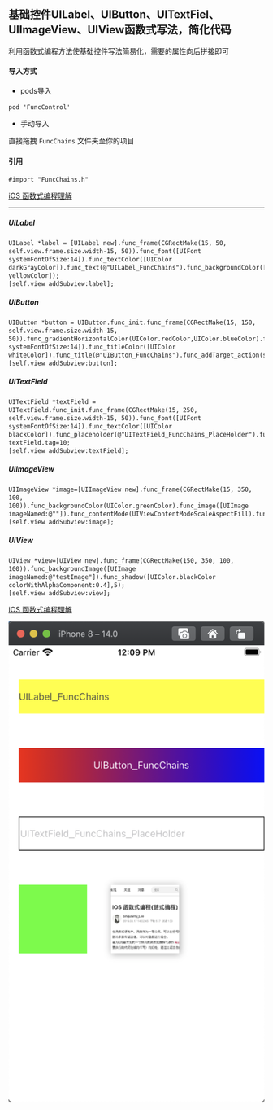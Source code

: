 ## 基础控件UILabel、UIButton、UITextFiel、UIImageView、UIView函数式写法，简化代码
利用函数式编程方法使基础控件写法简易化，需要的属性向后拼接即可

#### 导入方式
+ pods导入
```
pod 'FuncControl'
```
+ 手动导入

直接拖拽 ` FuncChains ` 文件夹至你的项目


#### 引用
```
#import "FuncChains.h"
```

[iOS 函数式编程理解](https://www.jianshu.com/p/f1f06c5b50d3)

---

##### UILabel
```
UILabel *label = [UILabel new].func_frame(CGRectMake(15, 50, self.view.frame.size.width-15, 50)).func_font([UIFont systemFontOfSize:14]).func_textColor([UIColor darkGrayColor]).func_text(@"UILabel_FuncChains").func_backgroundColor([UIColor yellowColor]);
[self.view addSubview:label];
```

##### UIButton
```
UIButton *button = UIButton.func_init.func_frame(CGRectMake(15, 150, self.view.frame.size.width-15, 50)).func_gradientHorizontalColor(UIColor.redColor,UIColor.blueColor).func_font([UIFont systemFontOfSize:14]).func_titleColor([UIColor whiteColor]).func_title(@"UIButton_FuncChains").func_addTarget_action(self,@selector(buttonClick));
[self.view addSubview:button];
```

##### UITextField
```
UITextField *textField = UITextField.func_init.func_frame(CGRectMake(15, 250, self.view.frame.size.width-15, 50)).func_font([UIFont systemFontOfSize:14]).func_textColor([UIColor blackColor]).func_placeholder(@"UITextField_FuncChains_PlaceHolder").func_borderStyle(UITextBorderStyleLine).func_clearButtonMode(UITextFieldViewModeWhileEditing).func_addTarget_action_events(self,@selector(textFieldChange),UIControlEventEditingChanged);
textField.tag=10;
[self.view addSubview:textField];
```

##### UIImageView
```
UIImageView *image=[UIImageView new].func_frame(CGRectMake(15, 350, 100, 100)).func_backgroundColor(UIColor.greenColor).func_image([UIImage imageNamed:@""]).func_contentMode(UIViewContentModeScaleAspectFill).func_addTapGestureTarget_action(self,@selector(imageClick));
[self.view addSubview:image];
```

##### UIView
```
UIView *view=[UIView new].func_frame(CGRectMake(150, 350, 100, 100)).func_backgroundImage([UIImage imageNamed:@"testImage"]).func_shadow([UIColor.blackColor colorWithAlphaComponent:0.4],5);
[self.view addSubview:view];
```

[iOS 函数式编程理解](https://www.jianshu.com/p/f1f06c5b50d3)

![例图](https://github.com/XueYangLee/FuncControl/blob/master/example%402x.png)
